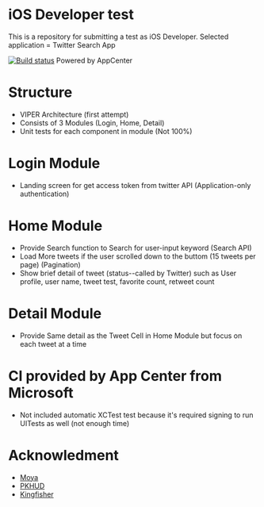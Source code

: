 # iOS Developer test
This is a repository for submitting a test as iOS Developer. Selected application = Twitter Search App

[![Build status](https://build.appcenter.ms/v0.1/apps/21156cb0-1e3a-492e-a755-8cebd74f4c65/branches/develop/badge)](https://appcenter.ms)
Powered by AppCenter

# Structure
- VIPER Architecture (first attempt)
- Consists of 3 Modules (Login, Home, Detail)
- Unit tests for each component in module (Not 100%)

# Login Module
- Landing screen for get access token from twitter API (Application-only authentication)

# Home Module
- Provide Search function to Search for user-input keyword (Search API)
- Load More tweets if the user scrolled down to the buttom (15 tweets per page) (Pagination)
- Show brief detail of tweet (status--called by Twitter) such as User profile, user name, tweet test, favorite count, retweet count

# Detail Module
- Provide Same detail as the Tweet Cell in Home Module but focus on each tweet at a time

# CI provided by App Center from Microsoft
- Not included automatic XCTest test because it's required signing to run UITests as well (not enough time)

# Acknowledment
- [Moya](https://github.com/Moya/Moya)
- [PKHUD](https://github.com/pkluz/PKHUD)
- [Kingfisher](https://github.com/onevcat/Kingfisher)
